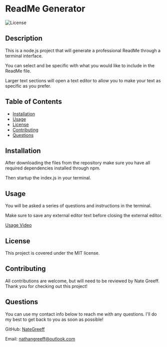 # ReadMe Generator

![License](https://img.shields.io/badge/License-MIT-blue.svg)

## Description

This is a node.js project that will generate a professional ReadMe through a terminal interface.

You can select and be specific with what you would like to include in the ReadMe file.

Larger text sections will open a text editor to allow you to make your text as specific as you prefer.

## Table of Contents

* [Installation](#installation)
* [Usage](#usage)
* [License](#license)
* [Contributing](#contributing)
* [Questions](#questions)
## Installation

After downloading the files from the repository make sure you have all required dependencies installed through npm.

Then startup the index.js in your terminal.

## Usage

You will be asked a series of questions and instructions in the terminal.

Make sure to save any external editor text before closing the external editor.

[Usage Video](https://youtu.be/btK0OE4bL0M)


## License

This project is covered under the MIT license.

## Contributing

All contributions are welcome, but will need to be reviewed by Nate Greeff. Thank you for checking out this project!

## Questions

You can use my contact info below to reach me with any questions. I'll do my best to get back to you as soon as possible!

GitHub: [NateGreeff](https://github.com/NateGreeff)

Email: [nathangreeff@outlook.com](mailto:nathangreeff@outlook.com)

